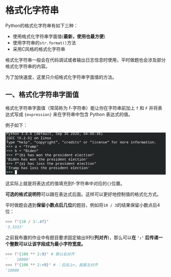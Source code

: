 # 格式化字符串

Python的格式化字符串有如下三种：

+ 使用格式化字符串字面值(**最新，使用也最方便**)
+ 使用字符串的`str.format()`方法
+ 采用C风格的格式化字符串

格式化字符串一般会在代码调试或者输出日志信息时使用，平时做题也会涉及部分格式化字符串的内容。

为了加快速度，这里只介绍格式化字符串字面值的方法。

## 一、格式化字符串字面值

格式化字符串字面值（常简称为 f-字符串）能让你在字符串前加上 `f` 和 `F` 并将表达式写成 `{expression}` 来在字符串中包含 Python 表达式的值。

例子如下：

![](format_string_1.png)

这实际上就是将表达式的值填充到f-字符串中对应的`{}`位置。

**可选的格式说明符**可以跟在表达式后面。这样可以更好地控制值的格式化方式。

平时做题会遇到**保留小数点后几位**的题目，例如将`10 / 3`的结果保留小数点后4位：

```python
>>> f"{10 / 3:.4f}"
'3.3333'
```

之前我布置的作业中有题目要求固定输出9列(**列对齐**)，那么可以**在 `':'` 后传递一个整数可以让该字段成为最小字符宽度。**

```python
>>> f"{100 ** 2:9}" # 默认右对齐
'    10000'
>>> f"{100 ** 2:<9}" # ：后加上<，就是左对齐
'10000    '
```

